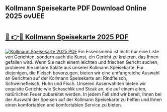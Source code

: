 ## Kollmann Speisekarte PDF Download Online 2025 ovUEE

# <h2><a href="http://gceghv.nevu.top/?p=Kollmann+Speisekarte">🔗 👉🔴 Kollmann Speisekarte 2025 PDF</a></h2>

[![Kollmann Speisekarte 2025 PDF](https://i.imgur.com/dBaPXMq.png)](http://gceghv.nevu.top/?p=Kollmann+Speisekarte)
Ein Essensmenü ist nicht nur eine Liste von Gerichten, sondern auch die Kunst, ein Gericht zu kreieren, das Ihnen gefallen wird. Wenn Sie nach einem leichten und frischen Gericht suchen, probieren Sie unsere Salate aus unserer Kollmann Speisekarte. Für diejenigen, die Fleisch bevorzugen, bieten wir eine umfangreiche Auswahl an Gerichten auf der Kollmann Speisekarte an: Rindfleisch, Schweinefleisch, Huhn und Fisch. Unseren Auserwählten bieten wir exquisite Gerichte wie Schaschlik und Steak an, die auf einem alten, natürlichen Feuer zubereitet werden. In jedem Fall sind wir bereit, Ihnen bei der Auswahl der Speisen auf der Kollmann Speisekarte zu helfen und Ihnen einen komfortablen und komfortablen Service zu bieten.
